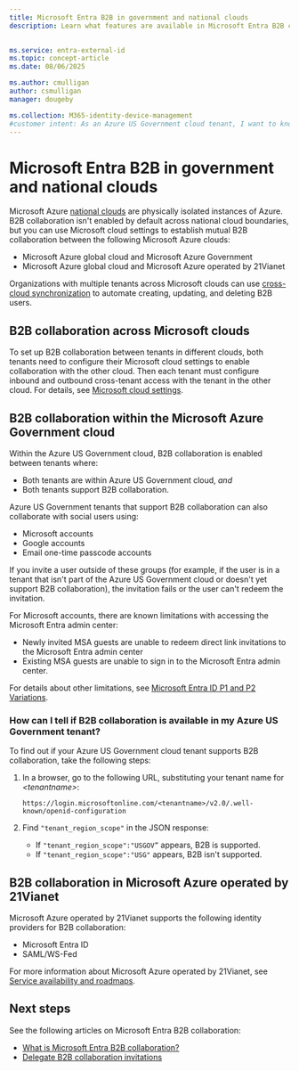 ```yaml
---
title: Microsoft Entra B2B in government and national clouds
description: Learn what features are available in Microsoft Entra B2B collaboration in US Government and national clouds 

 
ms.service: entra-external-id
ms.topic: concept-article
ms.date: 08/06/2025

ms.author: cmulligan
author: csmulligan
manager: dougeby

ms.collection: M365-identity-device-management
#customer intent: As an Azure US Government cloud tenant, I want to know if B2B collaboration is available in my tenant, so that I can determine if I can collaborate with other tenants and social users using Microsoft, Google accounts, or email one-time passcode accounts.
---
```


# Microsoft Entra B2B in government and national clouds

Microsoft Azure [national clouds](~/identity-platform/authentication-national-cloud.md) are physically isolated instances of Azure. B2B collaboration isn't enabled by default across national cloud boundaries, but you can use Microsoft cloud settings to establish mutual B2B collaboration between the following Microsoft Azure clouds:

- Microsoft Azure global cloud and Microsoft Azure Government
- Microsoft Azure global cloud and Microsoft Azure operated by 21Vianet

Organizations with multiple tenants across Microsoft clouds can use [cross-cloud synchronization](~/identity/multi-tenant-organizations/cross-tenant-synchronization-overview.md) to automate creating, updating, and deleting B2B users. 

## B2B collaboration across Microsoft clouds

To set up B2B collaboration between tenants in different clouds, both tenants need to configure their Microsoft cloud settings to enable collaboration with the other cloud. Then each tenant must configure inbound and outbound cross-tenant access with the tenant in the other cloud. For details, see [Microsoft cloud settings](cross-cloud-settings.md).

## B2B collaboration within the Microsoft Azure Government cloud

Within the Azure US Government cloud, B2B collaboration is enabled between tenants where:

- Both tenants are within Azure US Government cloud, *and*
- Both tenants support B2B collaboration.

Azure US Government tenants that support B2B collaboration can also collaborate with social users using:

- Microsoft accounts
- Google accounts
- Email one-time passcode accounts

If you invite a user outside of these groups (for example, if the user is in a tenant that isn't part of the Azure US Government cloud or doesn't yet support B2B collaboration), the invitation fails or the user can't redeem the invitation.

For Microsoft accounts, there are known limitations with accessing the Microsoft Entra admin center:

- Newly invited MSA guests are unable to redeem direct link invitations to the Microsoft Entra admin center
- Existing MSA guests are unable to sign in to the Microsoft Entra admin center.

For details about other limitations, see [Microsoft Entra ID P1 and P2 Variations](/azure/azure-government/compare-azure-government-global-azure#azure-active-directory-premium-p1-and-p2).

### How can I tell if B2B collaboration is available in my Azure US Government tenant?

To find out if your Azure US Government cloud tenant supports B2B collaboration, take the following steps:

1. In a browser, go to the following URL, substituting your tenant name for *&lt;tenantname&gt;*:

   `https://login.microsoftonline.com/<tenantname>/v2.0/.well-known/openid-configuration`

2. Find `"tenant_region_scope"` in the JSON response:

   - If `"tenant_region_scope":"USGOV”` appears, B2B is supported.
   - If `"tenant_region_scope":"USG"` appears, B2B isn't supported.

## B2B collaboration in Microsoft Azure operated by 21Vianet

Microsoft Azure operated by 21Vianet supports the following identity providers for B2B collaboration:

- Microsoft Entra ID
- SAML/WS-Fed

For more information about Microsoft Azure operated by 21Vianet, see [Service availability and roadmaps](/azure/china/concepts-service-availability).



## Next steps

See the following articles on Microsoft Entra B2B collaboration:

- [What is Microsoft Entra B2B collaboration?](what-is-b2b.md)
- [Delegate B2B collaboration invitations](external-collaboration-settings-configure.md)

